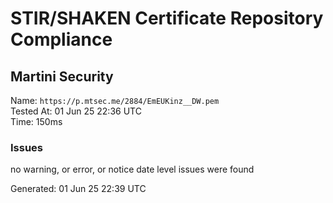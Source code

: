 # STIR/SHAKEN Certificate Repository Compliance

## Martini Security

Name: `https://p.mtsec.me/2884/EmEUKinz__DW.pem`\
Tested At: 01 Jun 25 22:36 UTC\
Time: 150ms

### Issues

no warning, or error, or notice date level issues were found

Generated: 01 Jun 25 22:39 UTC